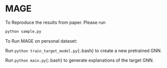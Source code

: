 # MAGE

To Reproduce the results from paper.
Please run 
```bash
python sample.py
```

To Run MAGE on personal dataset:

Run `python train_target_model.py`{:.bash} to create a new pretrained GNN.

Run `python main.py`{:.bash} to generate explanations of the target GNN.